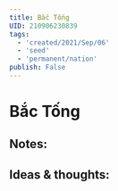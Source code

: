 ```yaml
---
title: Bắc Tống
UID: 210906230839
tags:
  - 'created/2021/Sep/06'
  - 'seed'
  - 'permanent/nation'
publish: False
---
```

# Bắc Tống

## Notes:


## Ideas & thoughts:
